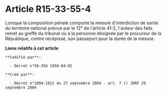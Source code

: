 # Article R15-33-55-4

Lorsque la composition pénale comporte la mesure d'interdiction de sortie du territoire national prévue par le 12° de
l'article 41-2, l'auteur des faits remet au greffe du tribunal ou à la personne désignée par le procureur de la République,
contre récépissé, son passeport pour la durée de la mesure.

**Liens relatifs à cet article**

	**Codifié par**:

	  - Décret n°58-358 1958-04-02

	**Créé par**:

	  - Décret n°2004-1021 du 27 septembre 2004 - art. 7 () JORF 29 septembre 2004
